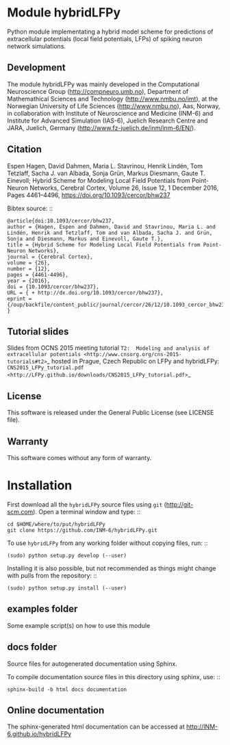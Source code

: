 Module **hybridLFPy**
=====================

Python module implementating a hybrid model scheme for predictions of
extracellular potentials (local field potentials, LFPs) of spiking
neuron network simulations. 


Development
-----------

The module hybridLFPy was mainly developed in the Computational Neuroscience
Group (http://compneuro.umb.no), Department of Mathemathical Sciences and
Technology (http://www.nmbu.no/imt), at the Norwegian University of Life
Sciences (http://www.nmbu.no), Aas, Norway, in collaboration with Institute of
Neuroscience and Medicine (INM-6) and Institute for Advanced Simulation (IAS-6),
Juelich Research Centre and JARA, Juelich, Germany
(http://www.fz-juelich.de/inm/inm-6/EN/).


Citation
--------

Espen Hagen, David Dahmen, Maria L. Stavrinou, Henrik Lindén, Tom Tetzlaff, Sacha J. van Albada, Sonja Grün, Markus Diesmann, Gaute T. Einevoll;
Hybrid Scheme for Modeling Local Field Potentials from Point-Neuron Networks, Cerebral Cortex, Volume 26, Issue 12, 1 December 2016, Pages 4461–4496, https://doi.org/10.1093/cercor/bhw237

Bibtex source:
::
    
    @article{doi:10.1093/cercor/bhw237,
    author = {Hagen, Espen and Dahmen, David and Stavrinou, Maria L. and Lindén, Henrik and Tetzlaff, Tom and van Albada, Sacha J. and Grün, Sonja and Diesmann, Markus and Einevoll, Gaute T.},
    title = {Hybrid Scheme for Modeling Local Field Potentials from Point-Neuron Networks},
    journal = {Cerebral Cortex},
    volume = {26},
    number = {12},
    pages = {4461-4496},
    year = {2016},
    doi = {10.1093/cercor/bhw237},
    URL = { + http://dx.doi.org/10.1093/cercor/bhw237},
    eprint = {/oup/backfile/content_public/journal/cercor/26/12/10.1093_cercor_bhw237/2/bhw237.pdf}
    }   

Tutorial slides
---------------

Slides from OCNS 2015 meeting tutorial `T2:  Modeling and analysis of extracellular potentials <http://www.cnsorg.org/cns-2015-tutorials#t2>`_ hosted in Prague, Czech Republic on LFPy and hybridLFPy: `CNS2015_LFPy_tutorial.pdf  <http://LFPy.github.io/downloads/CNS2015_LFPy_tutorial.pdf>`_



License
-------

This software is released under the General Public License (see LICENSE file).


Warranty
--------

This software comes without any form of warranty. 


Installation
============

First download all the ``hybridLFPy`` source files using ``git``
(http://git-scm.com). Open a terminal window and type:
::
    
    cd $HOME/where/to/put/hybridLFPy
    git clone https://github.com/INM-6/hybridLFPy.git
    

To use ``hybridLFPy`` from any working folder without copying files, run: 
::    
    
    (sudo) python setup.py develop (--user)
    
Installing it is also possible, but not recommended as things might change with
pulls from the repository:
::    
    
    (sudo) python setup.py install (--user)



examples folder
---------------

Some example script(s) on how to use this module



docs folder
-----------

Source files for autogenerated documentation using Sphinx.

To compile documentation source files in this directory using sphinx, use:
::

    sphinx-build -b html docs documentation
    

Online documentation
--------------------

The sphinx-generated html documentation can be accessed at
http://INM-6.github.io/hybridLFPy
